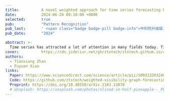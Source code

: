 ```yaml
---
title:          A novel weighted approach for time series forecasting based on visibility graph
date:           2024-06-26 00:10:00 +0800
selected:       true
pub:            "Pattern Recognition"
pub_last:       ' <span class="badge badge-pill badge-info">中科院升级版1区</span> <span class="badge badge-pill badge-custom badge-warning">CCF B</span>'
pub_date:       "2024"

abstract: >-
  Time series has attracted a lot of attention in many fields today. Time series forecasting algorithm based on complex network analysis is a research hotspot. How to use time series information to achieve more accurate forecasting is a problem. To solve this problem, this paper proposes a weighted network forecasting method to improve the forecasting accuracy. Firstly, the time series will be transformed into a complex network, and the similarity between nodes will be found. Then, the similarity will be used as a weight to make weighted forecasting on the predicted values produced by different nodes. Compared with the previous method, the proposed method is more accurate. In order to verify the effect of the proposed method, the experimental part is tested on M1, M3 datasets and Construction Cost Index (CCI) dataset, which shows that the proposed method has more accurate forecasting performance.
cover:          https://cdn.jsdelivr.net/gh/ztxtech/ztxtech.github.io/assets/images/covers/2024-pr.png
authors:
  - Tianxiang Zhan
  - Fuyuan Xiao
links:
  Paper: https://www.sciencedirect.com/science/article/pii/S0031320324004710
  Code: https://github.com/ztxtech/weighted-visibility-graph-forecasting
  Preprint: https://doi.org/10.48550/arXiv.2103.13870
  # Unsplash: https://unsplash.com/photos/sliced-in-half-pineapple--_PLJZmHZzk
---
```

